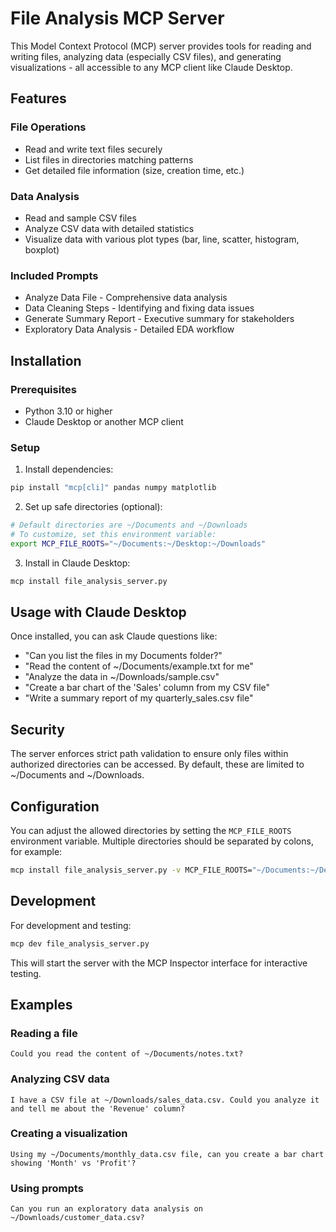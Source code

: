 # File Analysis MCP Server

This Model Context Protocol (MCP) server provides tools for reading and writing files, analyzing data (especially CSV files), and generating visualizations - all accessible to any MCP client like Claude Desktop.

## Features

### File Operations
- Read and write text files securely
- List files in directories matching patterns
- Get detailed file information (size, creation time, etc.)

### Data Analysis
- Read and sample CSV files
- Analyze CSV data with detailed statistics
- Visualize data with various plot types (bar, line, scatter, histogram, boxplot)

### Included Prompts
- Analyze Data File - Comprehensive data analysis
- Data Cleaning Steps - Identifying and fixing data issues
- Generate Summary Report - Executive summary for stakeholders
- Exploratory Data Analysis - Detailed EDA workflow

## Installation

### Prerequisites
- Python 3.10 or higher
- Claude Desktop or another MCP client

### Setup

1. Install dependencies:
```bash
pip install "mcp[cli]" pandas numpy matplotlib
```

2. Set up safe directories (optional):
```bash
# Default directories are ~/Documents and ~/Downloads
# To customize, set this environment variable:
export MCP_FILE_ROOTS="~/Documents:~/Desktop:~/Downloads"
```

3. Install in Claude Desktop:
```bash
mcp install file_analysis_server.py
```

## Usage with Claude Desktop

Once installed, you can ask Claude questions like:

- "Can you list the files in my Documents folder?"
- "Read the content of ~/Documents/example.txt for me"
- "Analyze the data in ~/Downloads/sample.csv"
- "Create a bar chart of the 'Sales' column from my CSV file"
- "Write a summary report of my quarterly_sales.csv file"

## Security

The server enforces strict path validation to ensure only files within authorized directories can be accessed. By default, these are limited to ~/Documents and ~/Downloads.

## Configuration

You can adjust the allowed directories by setting the `MCP_FILE_ROOTS` environment variable. Multiple directories should be separated by colons, for example:

```bash
mcp install file_analysis_server.py -v MCP_FILE_ROOTS="~/Documents:~/Desktop:~/projects/data"
```

## Development

For development and testing:

```bash
mcp dev file_analysis_server.py
```

This will start the server with the MCP Inspector interface for interactive testing.

## Examples

### Reading a file
```
Could you read the content of ~/Documents/notes.txt?
```

### Analyzing CSV data
```
I have a CSV file at ~/Downloads/sales_data.csv. Could you analyze it and tell me about the 'Revenue' column?
```

### Creating a visualization
```
Using my ~/Documents/monthly_data.csv file, can you create a bar chart showing 'Month' vs 'Profit'?
```

### Using prompts
```
Can you run an exploratory data analysis on ~/Downloads/customer_data.csv?
```